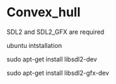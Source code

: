 # Convex_hull

SDL2 and SDL2_GFX are required

ubuntu intstallation 

  sudo apt-get install libsdl2-dev
  
  sudo apt-get install libsdl2-gfx-dev
